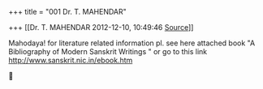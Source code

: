 +++
title = "001 Dr. T. MAHENDAR"

+++
[[Dr. T. MAHENDAR	2012-12-10, 10:49:46 [Source](https://groups.google.com/g/bvparishat/c/HVIMB2Uzxcc)]]



Mahodaya! for literature related information pl. see here attached book "A Bibliography of Modern Sanskrit Writings " or go to this link
<http://www.sanskrit.nic.in/ebook.htm>



